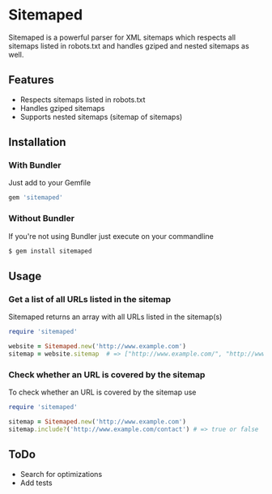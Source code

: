 # Sitemaped
Sitemaped is a powerful parser for XML sitemaps which respects all sitemaps listed in robots.txt and handles gziped and nested sitemaps as well.

## Features

- Respects sitemaps listed in robots.txt
- Handles gziped sitemaps
- Supports nested sitemaps (sitemap of sitemaps)

## Installation
### With Bundler
Just add to your Gemfile
~~~ruby
gem 'sitemaped'
~~~

### Without Bundler
If you're not using Bundler just execute on your commandline
~~~bash
$ gem install sitemaped
~~~

## Usage
### Get a list of all URLs listed in the sitemap
Sitemaped returns an array with all URLs listed in the sitemap(s)
~~~ruby
require 'sitemaped'

website = Sitemaped.new('http://www.example.com')
sitemap = website.sitemap  # => ["http://www.example.com/", "http://www.example.com/contact", ...]
~~~

### Check whether an URL is covered by the sitemap
To check whether an URL is covered by the sitemap use
~~~ruby
require 'sitemaped'

sitemap = Sitemaped.new('http://www.example.com')
sitemap.include?('http://www.example.com/contact') # => true or false
~~~

## ToDo
- Search for optimizations
- Add tests